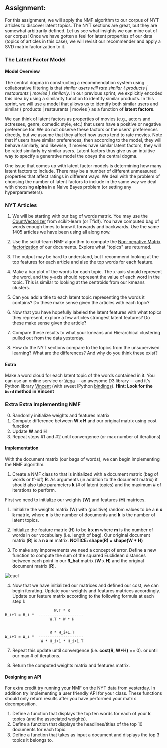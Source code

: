 ## Assignment: 

For this assignment, we will apply the NMF algorithm to our corpus of NYT articles to discover latent topics.  The NYT sections are great, but they are somewhat arbitrarily defined.  Let us see what insights we can mine out of our corpus!  Once we have gotten a feel for latent properties of our data (topics of articles in this case), we will revisit our recommender and apply a SVD matrix factorization to it.

### The Latent Factor Model

#### Model Overview

The central dogma in constructing a recommendation system using collaborative filtering is that *similar users will rate similar { products | restaurants | movies } similarly*. In our previous sprint, we explicitly encoded this idea by using a similarity function to identify similar products. In this sprint, we will use a model that allows us to identify both similar users and similar { products | restaurants | movies } as a function of **latent factors**.

We can think of latent factors as properties of movies (e.g., actors and actresses, genre, comedic style, etc.) that users have a positive or negative preference for. We do not observe these factors or the users' preferences directly, but we assume that they affect how users tend to rate movies. Note that if users have similar preferences, then according to the model, they will behave similarly, and likewise, if movies have similar latent factors, they will be rated similarly by similar users. Latent factors thus give us an intuitive way to specify a generative model the obeys the central dogma.

One issue that comes up with latent factor models is determining how many latent factors to include. There may be a number of different unmeasured properties that affect ratings in different ways. We deal with the problem of choosing the number of latent factors to include in the same way we deal with choosing __alpha__ in a Naive Bayes problem (or setting any hyperparameters).

### NYT Articles

1. We will be starting with our bag of words matrix.  You may use the [CountVectorizer](http://scikit-learn.org/stable/modules/generated/sklearn.feature_extraction.text.CountVectorizer.html) from scikit-learn (or Tfidf).  You have computed bag of words enough times to know it forwards and backwards.  Use the same 1405 articles we have been using all along now.

2. Use the scikit-learn NMF algorithm to compute the [Non-negative Matrix factorization](http://scikit-learn.org/stable/auto_examples/applications/topics_extraction_with_nmf.html) of our documents.  Explore what "topics" are returned. 

3. The output may be hard to understand, but I recommend looking at the top features for each article and also the top words for each feature.

4. Make a bar plot of the words for each topic.  The x-axis should represent the word, and the y-axis should represent the value of each word in the topic.  This is similar to looking at the centroids from our kmeans clusters.

5. Can you add a title to each latent topic representing the words it contains?  Do these make sense given the articles with each topic?

6.  Now that you have hopefully labeled the latent features with what topics they represent, explore a few articles strongest latent features?  Do these make sense given the article?

7. Compare these results to what your kmeans and Hierarchical clustering pulled out from the data yesterday.

8. How do the NYT sections compare to the topics from the unsupervised learning?  What are the differences?  And why do you think these exist?

#### Extra

Make a word cloud for each latent topic of the words contained in it.  You can use an online service or [Vega](https://github.com/trifacta/vega/blob/master/examples/spec/wordcloud.json) -- an awesome D3 library -- and it's Python library [Vincent](http://vincent.readthedocs.org/en/latest/index.html) (with sweet IPython [bindings](http://vincent.readthedocs.org/en/latest/quickstart.html#ipython-integration)).   __Hint: Look for the `Word` method in Vincent__


### Extra Extra Implementing NMF

0. Randomly initialize weights and features matrix
1. Compute difference between __W x H__ and our original matrix using cost function
2. Update __W__ and __H__
3. Repeat steps #1 and #2 until convergence (or max number of iterations)

#### Implementation

With the document matrix (our bags of words), we can begin implementing the NMF algorithm.  

1. Create a NMF class to that is initialized with a document matrix (bag of words or tf-idf) __R__.  As arguments (in addition to the document matrix) it should also take parameters __k__ (# of latent topics) and the maximum # of iterations to perform. 
  
  First we need to initialize our weights (__W__) and features (__H__) matrices.  

1. Initialize the weights matrix (W) with (positive) random values to be a __n x k__ matrix, where __n__ is the number of documents and __k__ is the number of latent topics.

2.  Initialize the feature matrix (H) to be __k x m__ where __m__ is the number of words in our vocabulary (i.e. length of bag).  Our original document matrix (__R__) is a __n x m__ matrix.  __NOTICE: shape(R) = shape(W * H)__

3. To make any imporvements we need a concept of error. Define a new function to compute the sum of the squared Euclidean distances between each point in our __R_hat__ matrix (__W__ x __H__) and the original document matrix (__R__).

  ![eucl](http://upload.wikimedia.org/math/8/2/0/8206c782235517a0636ff7aa521ed2d7.png)

4. Now that we have initialized our matrices and defined our cost, we can begin iterating. Update your weights and features matrices accordingly.  Update our feature matrix according to the following formula at each step __I__:

```
  	                  W.T * R
H_i+1 = H_i *  --------------------
                    W.T * W * H


  	                R * H_i+1.T
W_i+1 = W_i *  --------------------
                W * H_i+1 * H_i+1.T
```

7. Repeat this update until convergence (i.e. __cost(R, W*H)__ == 0). or until our max # of iterations.

8. Return the computed weights matrix and features matrix.

#### Designing an API

For extra credit try running your NMF on the NYT data from yesterday.  In addition try implementing a user friendly API for your class.  These functions should only return results after you have performed your matrix decomposition.

1. Define a function that displays the top ten words for each of your __k__ topics (and the associated weights).
2. Define a function that displays the headlines/titles of the top 10 documents for each topic.
3. Define a function that takes as input a document and displays the top 3 topics it belongs to.
